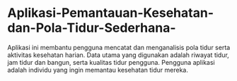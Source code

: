 # Aplikasi-Pemantauan-Kesehatan-dan-Pola-Tidur-Sederhana-
Aplikasi ini membantu pengguna mencatat dan menganalisis pola tidur serta  aktivitas kesehatan harian. Data utama yang digunakan adalah riwayat tidur, jam  tidur dan bangun, serta kualitas tidur pengguna. Pengguna aplikasi adalah individu  yang ingin memantau kesehatan tidur mereka.

